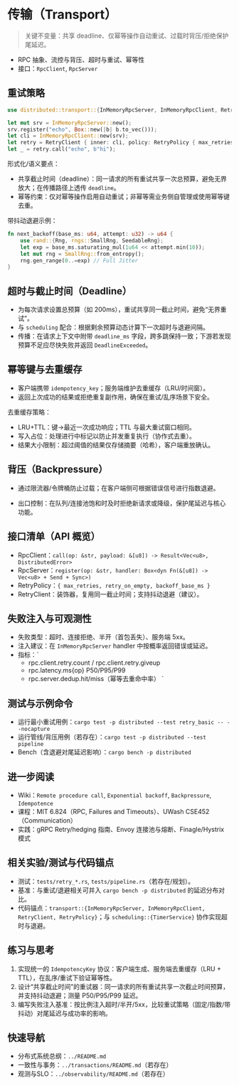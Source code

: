 # 传输（Transport）

> 关键不变量：共享 deadline、仅幂等操作自动重试、过载时背压/拒绝保护尾延迟。

- RPC 抽象、流控与背压、超时与重试、幂等性
- 接口：`RpcClient`, `RpcServer`

## 重试策略

```rust
use distributed::transport::{InMemoryRpcServer, InMemoryRpcClient, RetryClient, RetryPolicy};

let mut srv = InMemoryRpcServer::new();
srv.register("echo", Box::new(|b| b.to_vec()));
let cli = InMemoryRpcClient::new(srv);
let retry = RetryClient { inner: cli, policy: RetryPolicy { max_retries: 3, retry_on_empty: true, backoff_base_ms: Some(10) } };
let _ = retry.call("echo", b"hi");
```

形式化/语义要点：

- 共享截止时间（deadline）：同一请求的所有重试共享一次总预算，避免无界放大；在传播路径上透传 `deadline`。
- 幂等约束：仅对幂等操作启用自动重试；非幂等需业务侧自管理或使用幂等键去重。

带抖动退避示例：

```rust
fn next_backoff(base_ms: u64, attempt: u32) -> u64 {
    use rand::{Rng, rngs::SmallRng, SeedableRng};
    let exp = base_ms.saturating_mul(1u64 << attempt.min(10));
    let mut rng = SmallRng::from_entropy();
    rng.gen_range(0..=exp) // Full Jitter
}
```

## 超时与截止时间（Deadline）

- 为每次请求设置总预算（如 200ms），重试共享同一截止时间，避免“无界重试”。
- 与 `scheduling` 配合：根据剩余预算动态计算下一次超时与退避间隔。
- 传播：在请求上下文中附带 `deadline_ms` 字段，跨多跳保持一致；下游若发现预算不足应尽快失败并返回 `DeadlineExceeded`。

## 幂等键与去重缓存

- 客户端携带 `idempotency_key`；服务端维护去重缓存（LRU/时间窗）。
- 返回上次成功的结果或拒绝重复副作用，确保在重试/乱序场景下安全。

去重缓存策略：

- LRU+TTL：键→最近一次成功响应；TTL 与最大重试窗口相同。
- 写入占位：处理进行中标记以防止并发重复执行（协作式去重）。
- 结果大小限制：超过阈值的结果仅存储摘要（哈希），客户端重放确认。

## 背压（Backpressure）

- 通过限流器/令牌桶防止过载；在客户端侧可根据错误信号进行指数退避。

- 出口控制：在队列/连接池饱和时及时拒绝新请求或降级，保护尾延迟与核心功能。

## 接口清单（API 概览）

- RpcClient：`call(op: &str, payload: &[u8]) -> Result<Vec<u8>, DistributedError>`
- RpcServer：`register(op: &str, handler: Box<dyn Fn(&[u8]) -> Vec<u8> + Send + Sync>)`
- RetryPolicy：`{ max_retries, retry_on_empty, backoff_base_ms }`
- RetryClient：装饰器，复用同一截止时间；支持抖动退避（建议）。

## 失败注入与可观测性

- 失败类型：超时、连接拒绝、半开（首包丢失）、服务端 5xx。
- 注入建议：在 `InMemoryRpcServer` handler 中按概率返回错误或延迟。
- 指标：`
  - rpc.client.retry.count / rpc.client.retry.giveup
  - rpc.latency.ms{op} P50/P95/P99
  - rpc.server.dedup.hit/miss（幂等去重命中率）
`

## 测试与示例命令

- 运行最小重试用例：`cargo test -p distributed --test retry_basic -- --nocapture`
- 运行管线/背压用例（若存在）：`cargo test -p distributed --test pipeline`
- Bench（含退避对尾延迟影响）：`cargo bench -p distributed`

## 进一步阅读

- Wiki：`Remote procedure call`, `Exponential backoff`, `Backpressure`, `Idempotence`
- 课程：MIT 6.824（RPC, Failures and Timeouts）、UWash CSE452（Communication）
- 实践：gRPC Retry/hedging 指南、Envoy 连接池与熔断、Finagle/Hystrix 模式

## 相关实验/测试与代码锚点

- 测试：`tests/retry_*.rs`, `tests/pipeline.rs`（若存在/规划）。
- 基准：与重试/退避相关可并入 `cargo bench -p distributed` 的延迟分布对比。
- 代码锚点：`transport::{InMemoryRpcServer, InMemoryRpcClient, RetryClient, RetryPolicy}`；与 `scheduling::{TimerService}` 协作实现超时与退避。

## 练习与思考

1. 实现统一的 `IdempotencyKey` 协议：客户端生成、服务端去重缓存（LRU + TTL），在乱序/重试下验证幂等性。
2. 设计“共享截止时间”的重试器：同一请求的所有重试共享一次截止时间预算，并支持抖动退避；测量 P50/P95/P99 延迟。
3. 编写失败注入基准：按比例注入超时/半开/5xx，比较重试策略（固定/指数/带抖动）对尾延迟与成功率的影响。

## 快速导航

- 分布式系统总纲：`../README.md`
- 一致性与事务：`../transactions/README.md`（若存在）
- 观测与SLO：`../observability/README.md`（若存在）
